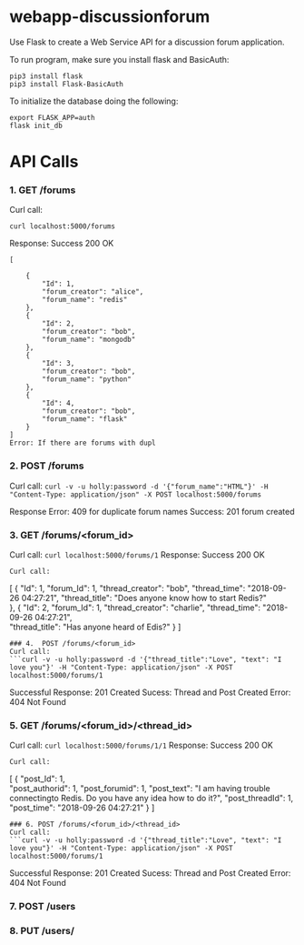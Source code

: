# webapp-discussionforum

Use Flask to create a Web Service API for a discussion forum application.

To run program, make sure you install flask and BasicAuth:
```
pip3 install flask
pip3 install Flask-BasicAuth
```
To initialize the database doing the following:
```
export FLASK_APP=auth
flask init_db
```


# API Calls

### 1. GET /forums
Curl call:
```
curl localhost:5000/forums
```
Response: Success 200 OK
```
[
	
	{
		"Id": 1,
		"forum_creator": "alice",
		"forum_name": "redis"
	},
	{
		"Id": 2,
		"forum_creator": "bob",
		"forum_name": "mongodb"
	},
	{
		"Id": 3,
		"forum_creator": "bob",
		"forum_name": "python"
	},
	{
		"Id": 4,
		"forum_creator": "bob",
		"forum_name": "flask"
	}
]
Error: If there are forums with dupl
```
### 2. POST /forums
Curl call: 
```curl -v -u holly:password -d '{"forum_name":"HTML"}' -H "Content-Type: application/json" -X POST localhost:5000/forums```

Response
Error: 409 for duplicate forum names
Success: 201 forum created

### 3.  GET /forums/<forum_id>
Curl call: 
```curl localhost:5000/forums/1```
Response: Success 200 OK
```
Curl call: 
```
[
	{   "Id": 1,
	    "forum_Id": 1,    "thread_creator": "bob",
	    "thread_time": "2018-09-26 04:27:21",
	    "thread_title": "Does anyone know how to start Redis?"  
	},
	{
	    "Id": 2,    "forum_Id": 1,
	    "thread_creator": "charlie",
	    "thread_time": "2018-09-26 04:27:21",    
	    "thread_title": "Has anyone heard of Edis?"
	}
]
```
### 4.  POST /forums/<forum_id>
Curl call: 
```curl -v -u holly:password -d '{"thread_title":"Love", "text": "I love you"}' -H "Content-Type: application/json" -X POST localhost:5000/forums/1
```

Successful Response: 201 Created
Sucess: Thread and Post Created
Error: 404 Not Found

### 5.  GET /forums/<forum_id>/<thread_id>
Curl call: 
```curl localhost:5000/forums/1/1```
Response: Success 200 OK
```
Curl call: 
```
[
	{
	    "post_Id": 1,   
	    "post_authorid": 1,
	    "post_forumid": 1,
	    "post_text": "I am having trouble connectingto Redis. Do you have any idea how to do it?",
	    "post_threadId": 1,
	    "post_time": "2018-09-26 04:27:21"
	  }
]
```
### 6. POST /forums/<forum_id>/<thread_id>
Curl call: 
```curl -v -u holly:password -d '{"thread_title":"Love", "text": "I love you"}' -H "Content-Type: application/json" -X POST localhost:5000/forums/1
```

Successful Response: 201 Created
Sucess: Thread and Post Created
Error: 404 Not Found

### 7. POST /users

### 8. PUT /users/<username>

